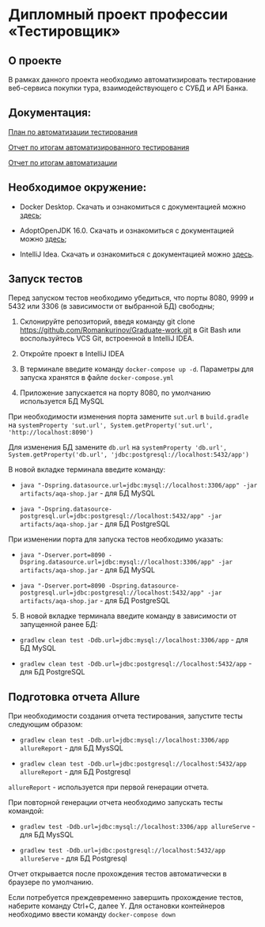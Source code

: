 # Дипломный проект профессии «Тестировщик»

## О проекте
В рамках данного проекта необходимо автоматизировать тестирование веб-сервиса покупки тура, взаимодействующего с СУБД и API Банка.

## Документация:
[План по автоматизации тестирования](https://github.com/Romankurinov/Graduate-work/blob/master/docs/Plan.md)

[Отчет по итогам автоматизированного тестирования](https://github.com/Romankurinov/Graduate-work/blob/master/docs/Report.md)

[Отчет по итогам автоматизации](https://github.com/Romankurinov/Graduate-work/blob/master/docs/Summary.md)

## Необходимое окружение:
* Docker Desktop. Скачать и ознакомиться с документацией можно [здесь](https://www.docker.com/products/docker-desktop);

* AdoptOpenJDK 16.0. Скачать и ознакомиться с документацией можно [здесь](https://adoptopenjdk.net/index.html);

* IntelliJ Idea. Скачать и ознакомиться с документацией можно [здесь](https://www.jetbrains.com/ru-ru/idea/).

## Запуск тестов

Перед запуском тестов необходимо убедиться, что  порты  8080, 9999 и 5432 или 3306 (в зависимости от выбранной БД) свободны;

1. Склонируйте репозиторий, введя команду git clone https://github.com/Romankurinov/Graduate-work.git в Git Bash или воспользуйтесь VCS Git, встроенной в IntelliJ IDEA.

2. Откройте проект в IntelliJ IDEA

3. В терминале введите команду `docker-compose up -d`. Параметры для запуска хранятся в файле `docker-compose.yml`

4. Приложение запускается на порту 8080, по умолчанию используется БД MySQL

При необходимости изменения порта замените `sut.url` в `build.gradle` на `systemProperty 'sut.url', System.getProperty('sut.url', 'http://localhost:8090')`

Для изменения БД замените `db.url` на `systemProperty 'db.url', System.getProperty('db.url', 'jdbc:postgresql://localhost:5432/app')`

В новой вкладке терминала введите команду:

- `java "-Dspring.datasource.url=jdbc:mysql://localhost:3306/app" -jar artifacts/aqa-shop.jar` - для БД MySQL

- `java "-Dspring.datasource-postgresql.url=jdbc:postgresql://localhost:5432/app" -jar artifacts/aqa-shop.jar` - для БД PostgreSQL

При изменении порта для запуска тестов необходимо указать:

- `java "-Dserver.port=8090 -Dspring.datasource.url=jdbc:mysql://localhost:3306/app" -jar artifacts/aqa-shop.jar` - для БД MySQL

- `java "-Dserver.port=8090 -Dspring.datasource-postgresql.url=jdbc:postgresql://localhost:5432/app" -jar artifacts/aqa-shop.jar` - для БД PostgreSQL

5. В новой вкладке терминала введите команду в зависимости от запущенной ранее БД:
- `gradlew clean test -Ddb.url=jdbc:mysql://localhost:3306/app` - для БД MySQL

- `gradlew clean test -Ddb.url=jdbc:postgresql://localhost:5432/app` - для БД PostgreSQL


## Подготовка отчета Allure
При необходимости создания отчета тестирования, запустите тесты следующим образом:
- `gradlew clean test -Ddb.url=jdbc:mysql://localhost:3306/app allureReport` - для БД MysSQL

- `gradlew clean test -Ddb.url=jdbc:postgresql://localhost:5432/app allureReport` - для БД Postgresql

`allureReport` - используется при первой генерации отчета.

При повторной генерации отчета необходимо запускать тесты командой:
- `gradlew test -Ddb.url=jdbc:mysql://localhost:3306/app allureServe` - для БД MysSQL

- `gradlew test -Ddb.url=jdbc:postgresql://localhost:5432/app allureServe` - для БД Postgresql

Отчет открывается после прохождения тестов автоматически в браузере по умолчанию.

Если потребуется преждевременно завершить прохождение тестов, наберите команду Ctrl+C, далее Y. Для остановки контейнеров необходимо ввести команду `docker-compose down`